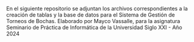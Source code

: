 En el siguiente repositorio se adjuntan los archivos correspondientes a la creación de tablas y la base de datos para el Sistema de Gestión de Torneos de Bochas.
Elaborado por Mayco Vassalle, para la asignatura Seminario de Práctica de Informática de la Universidad Siglo XXI - Año 2024
